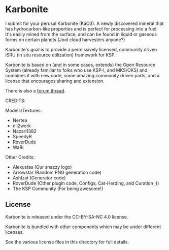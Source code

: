 Karbonite
=========

I submit for your perusal Karbonite (KaO3). A newly discovered mineral that has hydrocarbon-like properties and is perfect for processing into a fuel. It's easily mined from the surface, and can be found in liquid or gaseous forms on certain planets (Jool cloud harvesters anyone?)

Karbonite's goal is to provide a permissively licensed, community driven ISRU (in situ resource utilization) framework for KSP. 

Karbonite is based on (and in some cases, extends) the Open Resource System (already familiar to folks who use KSP-I, and MKS/OKS) and combines it with new code, some amazing community driven parts, and a license that encourages sharing and extension.

There is also a [forum thread](http://forum.kerbalspaceprogram.com/threads/87335).

CREDITS:

Models/Textures:
* Nertea
* nli2work
* Nazari1382
* SpeedyB
* RoverDude
* WaRi

Other Credits:
* Alexustas (Our snazzy logo)
* Arrowstar (Random PNG generation code)
* AshIzat (Generator code)
* RoverDude (Other plugin code, Configs, Cat-Herding, and Curation ;))
* The KSP Community (For being awesome!)

## License

Karbonite is released under the CC-BY-SA-NC 4.0 license.

Karbonite is bundled with other components which may be under different
licenses.

See the various license files in this directory for full details.
